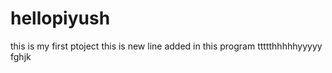 # hellopiyush
this is my first ptoject 
this is new line added in this program 
ttttthhhhhyyyyy
fghjk
